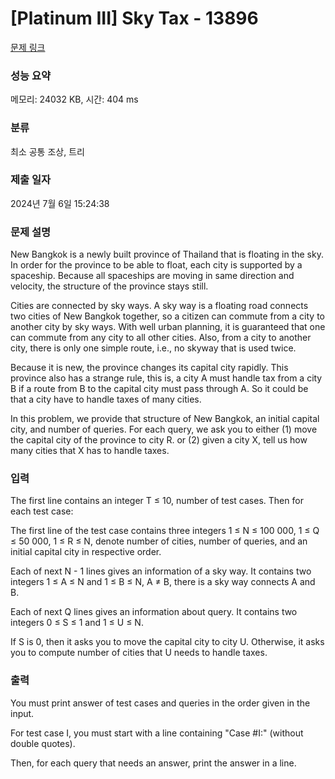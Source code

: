 # [Platinum III] Sky Tax - 13896 

[문제 링크](https://www.acmicpc.net/problem/13896) 

### 성능 요약

메모리: 24032 KB, 시간: 404 ms

### 분류

최소 공통 조상, 트리

### 제출 일자

2024년 7월 6일 15:24:38

### 문제 설명

<p>New Bangkok is a newly built province of Thailand that is floating in the sky. In order for the province to be able to float, each city is supported by a spaceship. Because all spaceships are moving in same direction and velocity, the structure of the province stays still.</p>

<p>Cities are connected by sky ways. A sky way is a floating road connects two cities of New Bangkok together, so a citizen can commute from a city to another city by sky ways. With well urban planning, it is guaranteed that one can commute from any city to all other cities. Also, from a city to another city, there is only one simple route, i.e., no skyway that is used twice.</p>

<p>Because it is new, the province changes its capital city rapidly. This province also has a strange rule, this is, a city A must handle tax from a city B if a route from B to the capital city must pass through A. So it could be that a city have to handle taxes of many cities.</p>

<p>In this problem, we provide that structure of New Bangkok, an initial capital city, and number of queries. For each query, we ask you to either (1) move the capital city of the province to city R. or (2) given a city X, tell us how many cities that X has to handle taxes.</p>

### 입력 

 <p>The first line contains an integer T ≤ 10, number of test cases. Then for each test case:</p>

<p>The first line of the test case contains three integers 1 ≤ N ≤ 100 000, 1 ≤ Q ≤ 50 000, 1 ≤ R ≤ N, denote number of cities, number of queries, and an initial capital city in respective order.</p>

<p>Each of next N - 1 lines gives an information of a sky way. It contains two integers 1 ≤ A ≤ N and 1 ≤ B ≤ N, A ≠ B, there is a sky way connects A and B.</p>

<p>Each of next Q lines gives an information about query. It contains two integers 0 ≤ S ≤ 1 and 1 ≤ U ≤ N.</p>

<p>If S is 0, then it asks you to move the capital city to city U. Otherwise, it asks you to compute number of cities that U needs to handle taxes.</p>

### 출력 

 <p>You must print answer of test cases and queries in the order given in the input.</p>

<p>For test case I, you must start with a line containing "Case #I:" (without double quotes).</p>

<p>Then, for each query that needs an answer, print the answer in a line.</p>

